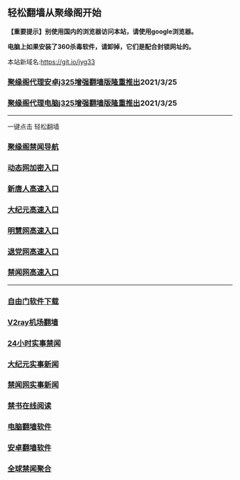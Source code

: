 ## 轻松翻墙从聚缘阁开始

**【重要提示】别使用国内的浏览器访问本站，请使用google浏览器。**

**电脑上如果安装了360杀毒软件，请卸掉，它们是配合封锁网址的。**

本站新域名:https://git.io/jyg33

### [聚缘阁代理安卓j325增强翻墙版隆重推出](https://gitlab.com/juyuange/2/-/raw/master/j3025.apk)2021/3/25

### [聚缘阁代理电脑j325增强翻墙版隆重推出](https://gitlab.com/juyuange/2/-/raw/master/j325dn.rar)2021/3/25


***

一键点击 轻松翻墙

### [聚缘阁禁闻导航](http://tz2.machatech.com/dh1)

### [动态网加密入口](http://tzs.bransw.com/2/ggr4/u3334g)

### [新唐人高速入口](http://tzs.bransw.com/2/bbfr/u5g)

### [大纪元高速入口](http://tzs.bransw.com/2/ffee/u7g)

### [明慧网高速入口](http://tzs.bransw.com/2/nnnt4/e3u)

### [退党网高速入口](http://tzs.bransw.com/2/ttre/e8u)

### [禁闻网高速入口](http://tzs.bransw.com/2/nngr/e16u)

***


### [自由门软件下载](https://git.io/skyfree)

### [V2ray机场翻墙](https://github.com/bannedbook/fanqiang/wiki/V2ray%E6%9C%BA%E5%9C%BA)

### [24小时实事禁闻](https://github.com/fyvn2199/djy/blob/master/gb/n24hr.md?dfh#1)

### [大纪元实事新闻](https://github.com/fyvn2199/djy/blob/master/gb/nsc413.md?dfh#1)

### [禁闻网实事新闻](https://github.com/fqnews/bnews)

### [禁书在线阅读](https://github.com/txyzum203/djy/blob/master/gb/9p.md?flntdtv#1)

### [电脑翻墙软件](https://github.com/Alvin9999/new-pac/wiki)

### [安卓翻墙软件](https://git.io/afq)

### [全球禁闻聚合](https://github.com/gfw-breaker/banned-news1/blob/master/README.md)












